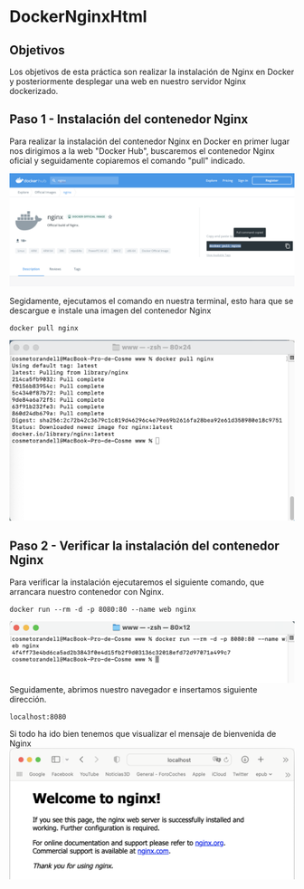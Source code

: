 # DockerNginxHtml

## Objetivos

Los objetivos de esta práctica son realizar la instalación de Nginx en Docker y posteriormente desplegar una web en nuestro servidor Nginx dockerizado.

## Paso 1 - Instalación del contenedor Nginx

Para realizar la instalación del contenedor Nginx en Docker en primer lugar nos dirigimos a la web "Docker Hub", buscaremos el contenedor Nginx oficial y seguidamente copiaremos el comando "pull" indicado.

![dockerhub](https://github.com/cosmetorandellborras/DockerNginxHtml/blob/main/dockerhub.png)

Segidamente, ejecutamos el comando en nuestra terminal, esto hara que se descargue e instale una imagen del contenedor Nginx
~~~
docker pull nginx
~~~
![dockerpull](https://github.com/cosmetorandellborras/DockerNginxHtml/blob/main/docker%20pull.png)

## Paso 2 - Verificar la instalación del contenedor Nginx

Para verificar la instalación ejecutaremos el siguiente comando, que arrancara nuestro contenedor con Nginx.
~~~
docker run --rm -d -p 8080:80 --name web nginx
~~~
![dockerRun](https://github.com/cosmetorandellborras/DockerNginxHtml/blob/main/docker%20run.png)
Seguidamente, abrimos nuestro navegador e insertamos siguiente dirección.
~~~
localhost:8080
~~~
Si todo ha ido bien tenemos que visualizar el mensaje de bienvenida de Nginx
![landingNginx](https://github.com/cosmetorandellborras/DockerNginxHtml/blob/main/landingNginx.png)


